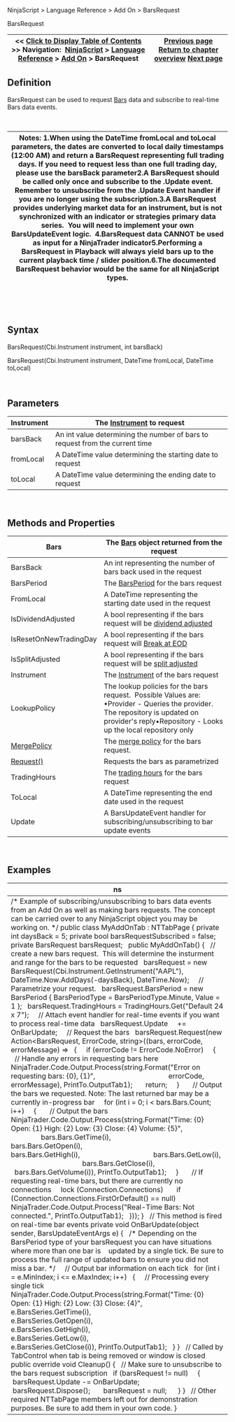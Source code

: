 ﻿


NinjaScript \> Language Reference \> Add On \> BarsRequest






















BarsRequest







| \<\< [Click to Display Table of Contents](barsrequest.md) \>\> **Navigation:**     [NinjaScript](ninjascript-1.md) \> [Language Reference](language_reference_wip-1.md) \> [Add On](add_on-1.md) \> BarsRequest | [Previous page](submit-1.md) [Return to chapter overview](add_on-1.md) [Next page](request-1.md) |
| --- | --- |











## Definition


BarsRequest can be used to request [Bars](bars-1.md) data and subscribe to real\-time Bars data events.


 




| Notes:  1\.When using the DateTime fromLocal and toLocal parameters, the dates are converted to local daily timestamps (12:00 AM) and return a BarsRequest representing full trading days. If you need to request less than one full trading day, please use the barsBack parameter2\.A BarsRequest should be called only once and subscribe to the .Update event. Remember to unsubscribe from the .Update Event handler if you are no longer using the subscription.3\.A BarsRequest provides underlying market data for an instrument, but is not synchronized with an indicator or strategies primary data series.  You will need to implement your own BarsUpdateEvent logic.  4\.BarsRequest data CANNOT be used as input for a NinjaTrader indicator5\.Performing a BarsRequest in Playback will always yield bars up to the current playback time / slider position.6\.The documented BarsRequest behavior would be the same for all NinjaScript types. |
| --- |



 


 


## Syntax


BarsRequest(Cbi.Instrument instrument, int barsBack)  

BarsRequest(Cbi.Instrument instrument, DateTime fromLocal, DateTime toLocal)


 


## Parameters




| Instrument | The [Instrument](instrument-1.md) to request |
| --- | --- |
| barsBack | An int value determining the number of bars to request from the current time |
| fromLocal | A DateTime value determining the starting date to request |
| toLocal | A DateTime value determining the ending date to request |



 


## 


## Methods and Properties




| Bars | The [Bars](bars-1.md) object returned from the request |
| --- | --- |
| BarsBack | An int representing the number of bars back used in the request |
| BarsPeriod | The [BarsPeriod](barsperiod-1.md) for the bars request |
| FromLocal | A DateTime representing the starting date used in the request |
| IsDividendAdjusted | A bool representing if the bars request will be [dividend adjusted](splits_and_dividends-1.md) |
| IsResetOnNewTradingDay | A bool representing if the bars request will [Break at EOD](break_at_eod-1.md) |
| IsSplitAdjusted | A bool representing if the bars request will be [split adjusted](splits_and_dividends-1.md) |
| Instrument | The [Instrument](instrument-1.md) of the bars request |
| LookupPolicy | The lookup policies for the bars request.  Possible Values are:   •Provider \- Queries the provider. The repository is updated on provider's reply•Repository \- Looks up the local repository only |
| [MergePolicy](barsrequest_mergepolicy-1.md) | The [merge policy](mergepolicy-1.md) for the bars request. |
| [Request()](request-1.md) | Requests the bars as parametrized |
| TradingHours | The [trading hours](tradinghours-1.md) for the bars request |
| ToLocal | A DateTime representing the end date used in the request |
| Update | A BarsUpdateEvent handler for subscribing/unsubscribing to bar update events |



 


## 


## Examples




| ns |
| --- |
| /\* Example of subscribing/unsubscribing to bars data events from an Add On as well as making bars requests. The concept can be carried over to any NinjaScript object you may be working on. \*/ public class MyAddOnTab : NTTabPage {  private int daysBack \= 5;  private bool barsRequestSubscribed \= false;  private BarsRequest barsRequest;    public MyAddOnTab()  {    // create a new bars request.  This will determine the insturment and range for the bars to be requested    barsRequest \= new BarsRequest(Cbi.Instrument.GetInstrument("AAPL"), DateTime.Now.AddDays(\-daysBack), DateTime.Now);      // Parametrize your request.     barsRequest.BarsPeriod \= new BarsPeriod { BarsPeriodType \= BarsPeriodType.Minute, Value \= 1 };    barsRequest.TradingHours \= TradingHours.Get("Default 24 x 7");      // Attach event handler for real\-time events if you want to process real\-time data    barsRequest.Update     \+\= OnBarUpdate;      // Request the bars    barsRequest.Request(new Action\<BarsRequest, ErrorCode, string\>((bars, errorCode, errorMessage) \=\>    {      if (errorCode !\= ErrorCode.NoError)      {        // Handle any errors in requesting bars here        NinjaTrader.Code.Output.Process(string.Format("Error on requesting bars: {0}, {1}",                                        errorCode, errorMessage), PrintTo.OutputTab1\);        return;      }        // Output the bars we requested. Note: The last returned bar may be a currently in\-progress bar      for (int i \= 0; i \< bars.Bars.Count; i\+\+)      {        // Output the bars        NinjaTrader.Code.Output.Process(string.Format("Time: {0} Open: {1} High: {2} Low: {3} Close: {4} Volume: {5}",                                        bars.Bars.GetTime(i),                                        bars.Bars.GetOpen(i),                                        bars.Bars.GetHigh(i),                                        bars.Bars.GetLow(i),                                        bars.Bars.GetClose(i),                                        bars.Bars.GetVolume(i)), PrintTo.OutputTab1\);      }        // If requesting real\-time bars, but there are currently no connections      lock (Connection.Connections)        if (Connection.Connections.FirstOrDefault() \=\= null)          NinjaTrader.Code.Output.Process("Real\-Time Bars: Not connected.", PrintTo.OutputTab1\);    }));  }    // This method is fired on real\-time bar events  private void OnBarUpdate(object sender, BarsUpdateEventArgs e)  {    /\* Depending on the BarsPeriod type of your barsRequest you can have situations where more than one bar is     updated by a single tick. Be sure to process the full range of updated bars to ensure you did not miss a bar. \*/      // Output bar information on each tick    for (int i \= e.MinIndex; i \<\= e.MaxIndex; i\+\+)    {      // Processing every single tick      NinjaTrader.Code.Output.Process(string.Format("Time: {0} Open: {1} High: {2} Low: {3} Close: {4}",                                      e.BarsSeries.GetTime(i),                                      e.BarsSeries.GetOpen(i),                                      e.BarsSeries.GetHigh(i),                                      e.BarsSeries.GetLow(i),                                      e.BarsSeries.GetClose(i)), PrintTo.OutputTab1\);    }  }    // Called by TabControl when tab is being removed or window is closed  public override void Cleanup()  {    // Make sure to unsubscribe to the bars request subscription    if (barsRequest !\= null)      {         barsRequest.Update \-\= OnBarUpdate;         barsRequest.Dispose();        barsRequest \= null;       }  }    // Other required NTTabPage members left out for demonstration purposes. Be sure to add them in your own code. } |









